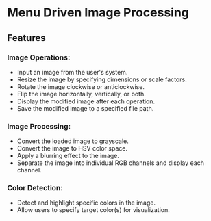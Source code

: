 # Menu Driven Image Processing

## Features

### Image Operations:
- Input an image from the user's system.
- Resize the image by specifying dimensions or scale factors.
- Rotate the image clockwise or anticlockwise.
- Flip the image horizontally, vertically, or both.
- Display the modified image after each operation.
- Save the modified image to a specified file path.

### Image Processing:
- Convert the loaded image to grayscale.
- Convert the image to HSV color space.
- Apply a blurring effect to the image.
- Separate the image into individual RGB channels and display each channel.

### Color Detection:
- Detect and highlight specific colors in the image.
- Allow users to specify target color(s) for visualization.